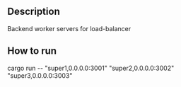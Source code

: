 ## Description
Backend worker servers for load-balancer 

## How to run
cargo run -- "super1,0.0.0.0:3001" "super2,0.0.0.0:3002" "super3,0.0.0.0:3003"

